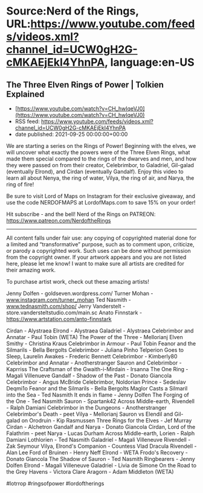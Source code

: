 # Source:Nerd of the Rings, URL:https://www.youtube.com/feeds/videos.xml?channel_id=UCW0gH2G-cMKAEjEkI4YhnPA, language:en-US

## The Three Elven Rings of Power | Tolkien Explained
 - [https://www.youtube.com/watch?v=CH_hwIqeVJ0](https://www.youtube.com/watch?v=CH_hwIqeVJ0)
 - RSS feed: https://www.youtube.com/feeds/videos.xml?channel_id=UCW0gH2G-cMKAEjEkI4YhnPA
 - date published: 2021-09-25 00:00:00+00:00

We are starting a series on the Rings of Power! Beginning with the elves, we will uncover what exactly the powers were of the Three Elven Rings, what made them special compared to the rings of the dwarves and men, and how they were passed on from their creator, Celebrimbor, to Galadriel, Gil-galad (eventually Elrond), and Cirdan (eventually Gandalf).  Enjoy this video to learn all about Nenya, the ring of water, Vilya, the ring of air, and Narya, the ring of fire!

Be sure to visit Lord of Maps on Instagram for their exclusive giveaway, and use the code NERDOFMAPS at LordofMaps.com to save 15% on your order!

Hit subscribe - and the bell!
Nerd of the Rings on PATREON: https://www.patreon.com/NerdoftheRings

-------------- 
All content falls under fair use: any copying of copyrighted material done for a limited and “transformative” purpose, such as to comment upon, criticize, or parody a copyrighted work. Such uses can be done without permission from the copyright owner.   If your artwork appears and you are not listed here, please let me know! I want to make sure all artists are credited for their amazing work.

To purchase artist work, check out these amazing artists!

Jenny Dolfen - goldseven.wordpress.com/
Turner Mohan - www.instagram.com/turner_mohan
Ted Nasmith - www.tednasmith.com/shop/
Jerry Vanderstelt - store.vandersteltstudio.com/main.sc
Anato Finnstark - https://www.artstation.com/anto-finnstark

Cirdan - Alystraea
Elrond - Alystraea
Galadriel - Alystraea
Celebrimbor and Annatar - Paul Tobin (WETA)
The Power of the Three - Mellorianj
Elven Smithy - Christina Kraus
Celebrimbor in Armour - Paul Tobin
Feanor and the Silmarils - Bella Bergolts
Celebrimbor - Juliana Pinho
Telperion Goes to Sleep, Laurelin Awakes - Frederic Bennett
Celebrimbor - Kimberly80
Celebrimbor and Annatar - Anotherstranger
Sauron and Celebrimbor - Kaprriss
The Craftsman of the Gwaith-i-Mirdain - Irsanna
The One Ring - Magali Villenueve
Gandalf - Shadow of the Past - Donato Giancola
Celebrimbor - Angus McBride
Celebrimbor, Noldorian Prince - Sedeslav Deqmi1o
Feanor and the Silmarils - Bella Bergolts
Maglor Casts a Silmaril into the Sea - Ted Nasmith
It ends in flame - Jenny Dolfen
The Forging of the One - Ted Nasmith
Sauron - Spartank42
Across Middle-earth, Rivendell - Ralph Damiani
Celebrimbor in the Dungeons - Anotherstranger
Celebrimbor's Death - peet
Vilya - Mellorianj
Sauron vs Elendil and Gil-galad on Orodruin - Kip Rasmussen
Three Rings for the Elves - Jef Murray
Cirdan - Alchetron
Gandalf and Narya - Donato Giancola
Cirdan, Lord of the Falathrim - peet
Narya - Lucas Durham
Across Middle-earth, Lorien - Ralph Damiani
Lothlorien - Ted Nasmith
Galadriel - Magali Villeneuve
Rivendell - Zak Seymour
Vilya, Elrond's Companion - Countess Vlad Dracula
Rivendell - Alan Lee
Ford of Bruinen - Henry Neff
Elrond - WETA
Frodo's Recovery - Donato Giancola
The Shadow of Sauron - Ted Nasmith
Ringbearers - Jenny Dolfen
Elrond - Magali Villeneuve
Galadriel - Livia de Simone
On the Road to the Grey Havens - Victora Clare
Aragorn - Adam Middleton (WETA)

#lotrrop #ringsofpower #lordoftherings

